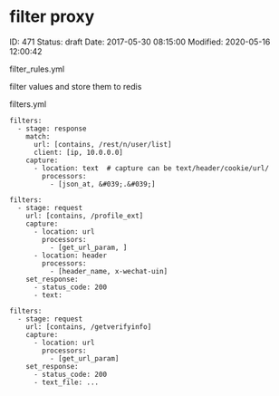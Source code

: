 # filter proxy


ID: 471
Status: draft
Date: 2017-05-30 08:15:00
Modified: 2020-05-16 12:00:42


filter_rules.yml

filter values and store them to redis



filters.yml

```
filters:
  - stage: response
    match:
      url: [contains, /rest/n/user/list]
      client: [ip, 10.0.0.0]
    capture: 
      - location: text  # capture can be text/header/cookie/url/
        processors:
          - [json_at, &#039;.&#039;]

filters:
  - stage: request
    url: [contains, /profile_ext]
    capture:
      - location: url
        processors:
          - [get_url_param, ]
      - location: header
        processors:
          - [header_name, x-wechat-uin]
    set_response:
      - status_code: 200
      - text:

filters:
  - stage: request
    url: [contains, /getverifyinfo]
    capture:
      - location: url
        processors:
          - [get_url_param]
    set_response:
      - status_code: 200
      - text_file: ... 
```